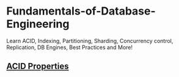 # Fundamentals-of-Database-Engineering
Learn ACID, Indexing, Partitioning, Sharding, Concurrency control, Replication, DB Engines, Best Practices and More!

## [ACID Properties](ACID/ACID.md)

